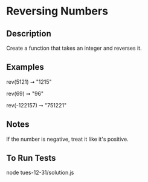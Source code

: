 # Reversing Numbers

## Description
Create a function that takes an integer and reverses it.

## Examples
rev(5121) ➞ "1215"

rev(69) ➞ "96"

rev(-122157) ➞ "751221"

## Notes
If the number is negative, treat it like it's positive.

## To Run Tests
node tues-12-31/solution.js